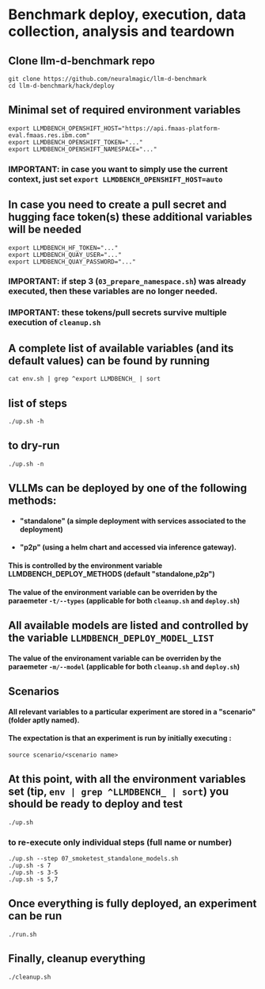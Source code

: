 # Benchmark deploy, execution, data collection, analysis and teardown

## Clone llm-d-benchmark repo
```
git clone https://github.com/neuralmagic/llm-d-benchmark
cd llm-d-benchmark/hack/deploy
```

## Minimal set of required environment variables
```
export LLMDBENCH_OPENSHIFT_HOST="https://api.fmaas-platform-eval.fmaas.res.ibm.com"
export LLMDBENCH_OPENSHIFT_TOKEN="..."
export LLMDBENCH_OPENSHIFT_NAMESPACE="..."
```
### IMPORTANT: in case you want to simply use the current context, just set `export LLMDBENCH_OPENSHIFT_HOST=auto`

## In case you need to create a pull secret and hugging face token(s) these additional variables will be needed
```
export LLMDBENCH_HF_TOKEN="..."
export LLMDBENCH_QUAY_USER="..."
export LLMDBENCH_QUAY_PASSWORD="..."
```
### IMPORTANT: if step 3 (`03_prepare_namespace.sh`) was already executed, then these variables are no longer needed.
### IMPORTANT: these tokens/pull secrets survive multiple execution of `cleanup.sh`

## A complete list of available variables (and its default values) can be found by running
 `cat env.sh | grep ^export LLMDBENCH_ | sort`

## list of steps
```
./up.sh -h
```

## to dry-run
```
./up.sh -n
```

## VLLMs can be deployed by one of the following methods:
* #### "standalone" (a simple deployment with services associated to the deployment)
* #### "p2p" (using a helm chart and accessed via inference gateway).
#### This is controlled by the environment variable LLMDBENCH_DEPLOY_METHODS (default "standalone,p2p")
#### The value of the environment variable can be overriden by the paraemeter `-t/--types` (applicable for both `cleanup.sh` and `deploy.sh`)

## All available models are listed and controlled by the variable `LLMDBENCH_DEPLOY_MODEL_LIST`
#### The value of the environament variable can be overriden by the paraemeter `-m/--model` (applicable for both `cleanup.sh` and `deploy.sh`)

## Scenarios
#### All relevant variables to a particular experiment are stored in a "scenario" (folder aptly named).
#### The expectation is that an experiment is run by initially executing :

```
source scenario/<scenario name>
```

## At this point, with all the environment variables set (tip, `env | grep ^LLMDBENCH_ | sort`) you should be ready to deploy and test
```
./up.sh
```

### to re-execute only individual steps (full name or number)
```
./up.sh --step 07_smoketest_standalone_models.sh
./up.sh -s 7
./up.sh -s 3-5
./up.sh -s 5,7
```

## Once everything is fully deployed, an experiment can be run
```
./run.sh
```

## Finally, cleanup everything
```
./cleanup.sh
```